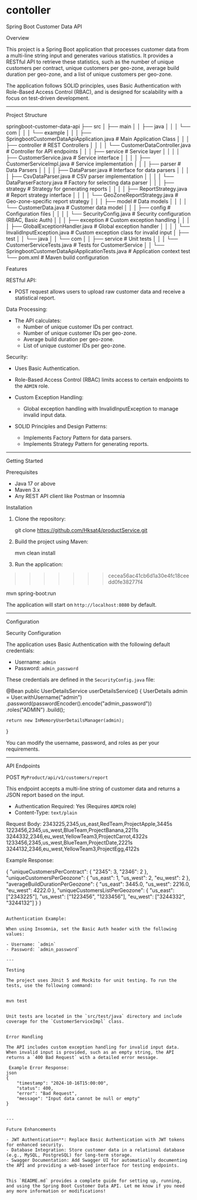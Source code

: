 
# contoller
Spring Boot Customer Data API

Overview

This project is a Spring Boot application that processes customer data from a multi-line string input and generates various statistics. It provides a RESTful API to retrieve these statistics, such as the number of unique customers per contract, unique customers per geo-zone, average build duration per geo-zone, and a list of unique customers per geo-zone.

The application follows SOLID principles, uses Basic Authentication with Role-Based Access Control (RBAC), and is designed for scalability with a focus on test-driven development.

---

Project Structure


springboot-customer-data-api
├── src
│   ├── main
│   │   ├── java
│   │   │   └── com
│   │   │       └── example
│   │   │           ├── SpringbootCustomerDataApiApplication.java      # Main Application Class
│   │   │           ├── controller                                     # REST Controllers
│   │   │           │   └── CustomerDataController.java                # Controller for API endpoints
│   │   │           ├── service                                        # Service layer
│   │   │           │   ├── CustomerService.java                       # Service interface
│   │   │           │   ├── CustomerServiceImpl.java                   # Service implementation
│   │   │           ├── parser                                         # Data Parsers
│   │   │           │   ├── DataParser.java                            # Interface for data parsers
│   │   │           │   ├── CsvDataParser.java                         # CSV parser implementation
│   │   │           │   └── DataParserFactory.java                     # Factory for selecting data parser
│   │   │           ├── strategy                                       # Strategy for generating reports
│   │   │           │   ├── ReportStrategy.java                        # Report strategy interface
│   │   │           │   └── GeoZoneReportStrategy.java                 # Geo-zone-specific report strategy
│   │   │           ├── model                                          # Data models
│   │   │           │   └── CustomerData.java                          # Customer data model
│   │   │           ├── config                                         # Configuration files
│   │   │           │   └── SecurityConfig.java                        # Security configuration (RBAC, Basic Auth)
│   │   │           ├── exception                                      # Custom exception handling
│   │   │           │   ├── GlobalExceptionHandler.java                # Global exception handler
│   │   │           │   └── InvalidInputException.java                 # Custom exception class for invalid input
│   ├── test
│   │       └── java
│   │           └── com
│   │               ├── service                                        # Unit tests
│   │               │   └── CustomerServiceTests.java                  # Tests for CustomerService
│   │               └── SpringbootCustomerDataApiApplicationTests.java  # Application context test
└── pom.xml                                                             # Maven build configuration

 Features

RESTful API:
  - POST request allows users to upload raw customer data and receive a statistical report.
  
Data Processing:
  - The API calculates:
    - Number of unique customer IDs per contract.
    - Number of unique customer IDs per geo-zone.
    - Average build duration per geo-zone.
    - List of unique customer IDs per geo-zone.

Security:
  - Uses Basic Authentication.
  - Role-Based Access Control (RBAC) limits access to certain endpoints to the `ADMIN` role.

- Custom Exception Handling:
  - Global exception handling with InvalidInputException to manage invalid input data.

- SOLID Principles and Design Patterns:
  - Implements Factory Pattern for data parsers.
  - Implements Strategy Pattern for generating reports.

---

Getting Started

 Prerequisites

- Java 17 or above
- Maven 3.x
- Any REST API client like Postman or Insomnia

Installation

1. Clone the repository:


   git clone https://github.com/Hksat4/productService.git
  

2. Build the project using Maven:

  
   mvn clean install


3. Run the application:

>>>>>>> cecea56ac41cb6d1a30e4fc18ceedd0fe38277f4
 
   mvn spring-boot:run
  

The application will start on `http://localhost:8080` by default.

---

Configuration

Security Configuration

The application uses Basic Authentication with the following default credentials:

- Username: `admin`
- Password: `admin_password`

These credentials are defined in the `SecurityConfig.java` file:

@Bean
public UserDetailsService userDetailsService() {
    UserDetails admin = User.withUsername("admin")
            .password(passwordEncoder().encode("admin_password"))
            .roles("ADMIN")
            .build();

    return new InMemoryUserDetailsManager(admin);
}

You can modify the username, password, and roles as per your requirements.

---

API Endpoints

POST `MyProduct/api/v1/customers/report`

This endpoint accepts a multi-line string of customer data and returns a JSON report based on the input.

- Authentication Required: Yes (Requires `ADMIN` role)
- Content-Type: `text/plain`

Request Body:
2343225,2345,us_east,RedTeam,ProjectApple,3445s
1223456,2345,us_west,BlueTeam,ProjectBanana,2211s
3244332,2346,eu_west,YellowTeam3,ProjectCarrot,4322s
1233456,2345,us_west,BlueTeam,ProjectDate,2221s
3244132,2346,eu_west,YellowTeam3,ProjectEgg,4122s

Example Response:

{
    "uniqueCustomersPerContract": {
        "2345": 3,
        "2346": 2
    },
    "uniqueCustomersPerGeozone": {
        "us_east": 1,
        "us_west": 2,
        "eu_west": 2
    },
    "averageBuildDurationPerGeozone": {
        "us_east": 3445.0,
        "us_west": 2216.0,
        "eu_west": 4222.0
    },
    "uniqueCustomersListPerGeozone": {
        "us_east": ["2343225"],
        "us_west": ["1223456", "1233456"],
        "eu_west": ["3244332", "3244132"]
    }
}
```

Authentication Example:

When using Insomnia, set the Basic Auth header with the following values:

- Username: `admin`
- Password: `admin_password`

---

Testing

The project uses JUnit 5 and Mockito for unit testing. To run the tests, use the following command:


mvn test


Unit tests are located in the `src/test/java` directory and include coverage for the `CustomerServiceImpl` class.


Error Handling

The API includes custom exception handling for invalid input data. When invalid input is provided, such as an empty string, the API returns a `400 Bad Request` with a detailed error message.

 Example Error Response:
json
{
    "timestamp": "2024-10-16T15:00:00",
    "status": 400,
    "error": "Bad Request",
    "message": "Input data cannot be null or empty"
}


---

Future Enhancements

- JWT Authentication**: Replace Basic Authentication with JWT tokens for enhanced security.
- Database Integration: Store customer data in a relational database (e.g., MySQL, PostgreSQL) for long-term storage.
- Swagger Documentation: Add Swagger UI for automatically documenting the API and providing a web-based interface for testing endpoints.


This `README.md` provides a complete guide for setting up, running, and using the Spring Boot Customer Data API. Let me know if you need any more information or modifications!
